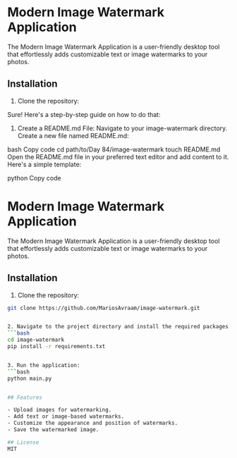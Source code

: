 # Modern Image Watermark Application

The Modern Image Watermark Application is a user-friendly desktop tool that effortlessly adds customizable text or image watermarks to your photos.

## Installation

1. Clone the repository:

Sure! Here's a step-by-step guide on how to do that:

1. Create a README.md File:
Navigate to your image-watermark directory. Create a new file named README.md:

bash
Copy code
cd path/to/Day 84/image-watermark
touch README.md
Open the README.md file in your preferred text editor and add content to it. Here's a simple template:

python
Copy code
# Modern Image Watermark Application

The Modern Image Watermark Application is a user-friendly desktop tool that effortlessly adds customizable text or image watermarks to your photos.

## Installation

1. Clone the repository:
```bash
git clone https://github.com/MariosAvraam/image-watermark.git


2. Navigate to the project directory and install the required packages:
```bash
cd image-watermark
pip install -r requirements.txt


3. Run the application:
```bash
python main.py


## Features

- Upload images for watermarking.
- Add text or image-based watermarks.
- Customize the appearance and position of watermarks.
- Save the watermarked image.

## License
MIT

